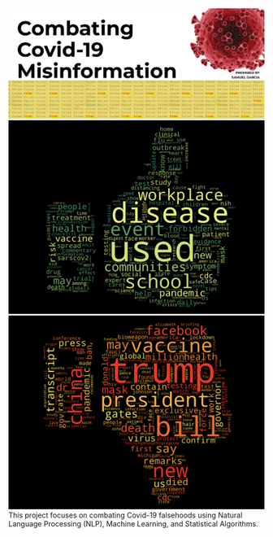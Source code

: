 <div id="container" style="position:relative;">
<div style="position:relative; float:left"><img style="height:140px, width:280px" src ="images/covid_cover.png" />
</div>
</div>

<br>

<div id="container" style="position:relative;">
<div style="position:relative; float:left"><img style="height:140px, width:280px" src ="images/Truth.png" />
</div>
</div>

<br>

<div id="container" style="position:relative;">
<div style="position:relative; float:left"><img style="height:140px, width:280px" src ="images/False.png" />
</div>
</div>

<br>

This project focuses on combating Covid-19 falsehoods using Natural Language Processing (NLP), Machine Learning, and Statistical Algorithms.

